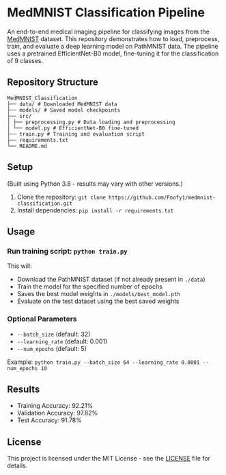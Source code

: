 # MedMNIST Classification Pipeline

An end-to-end medical imaging pipeline for classifying images from the [MedMNIST](https://github.com/MedMNIST/MedMNIST) dataset. This repository demonstrates how to load, preprocess, train, and evaluate a deep learning model on PathMNIST data. The pipeline uses a pretrained EfficientNet-B0 model, fine-tuning it for the classification of 9 classes. 

## Repository Structure
```
MedMNIST_Classification 
├── data/ # Downloaded MedMNIST data 
├── models/ # Saved model checkpoints 
├── src/ 
│ ├── preprocessing.py # Data loading and preprocessing 
│ └── model.py # EfficientNet-B0 fine-tuned
├── train.py # Training and evaluation script
├── requirements.txt
└── README.md
```

## Setup
(Built using Python 3.8 - results may vary with other versions.)
1. Clone the repository: `git clone https://github.com/Poofy1/medmnist-classification.git`
2. Install dependencies: `pip install -r requirements.txt`

## Usage
### Run training script: ```python train.py```

This will:
  - Download the PathMNIST dataset (if not already present in `./data`)
  - Train the model for the specified number of epochs
  - Saves the best model weights in `./models/best_model.pth`
  - Evaluate on the test dataset using the best saved weights


### Optional Parameters
- `--batch_size` (default: 32)
- `--learning_rate` (default: 0.001)
- `--num_epochs` (default: 5)

Example: `python train.py --batch_size 64 --learning_rate 0.0001 --num_epochs 10`



## Results
- Training Accuracy: 92.21%
- Validation Accuracy: 97.82%
- Test Accuracy: 91.78%

## License

This project is licensed under the MIT License - see the [LICENSE](LICENSE) file for details.
